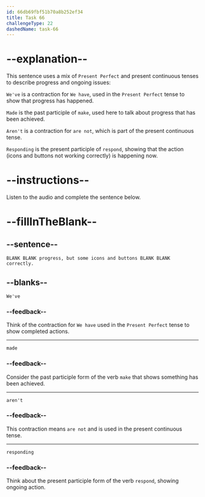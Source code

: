 ```yaml
---
id: 66db69fbf51b70a8b252ef34
title: Task 66
challengeType: 22
dashedName: task-66
---
```

<!--
AUDIO REFERENCE:
Linda: We've made progress, but some icons and buttons aren't responding correctly.
-->

# --explanation--

This sentence uses a mix of `Present Perfect` and present continuous tenses to describe progress and ongoing issues:

`We've` is a contraction for `We have`, used in the `Present Perfect` tense to show that progress has happened.

`Made` is the past participle of `make`, used here to talk about progress that has been achieved.

`Aren't` is a contraction for `are not`, which is part of the present continuous tense.

`Responding` is the present participle of `respond`, showing that the action (icons and buttons not working correctly) is happening now.

# --instructions--

Listen to the audio and complete the sentence below.

# --fillInTheBlank--

## --sentence--

`BLANK BLANK progress, but some icons and buttons BLANK BLANK correctly.`

## --blanks--

`We've`

### --feedback--

Think of the contraction for `We have` used in the `Present Perfect` tense to show completed actions.

---

`made`

### --feedback--

Consider the past participle form of the verb `make` that shows something has been achieved.

---

`aren't`

### --feedback--

This contraction means `are not` and is used in the present continuous tense.

---

`responding`

### --feedback--

Think about the present participle form of the verb `respond`, showing ongoing action.
